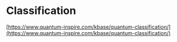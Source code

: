 # Classification

[https://www.quantum-inspire.com/kbase/quantum-classification/](https://www.quantum-inspire.com/kbase/quantum-classification/)
